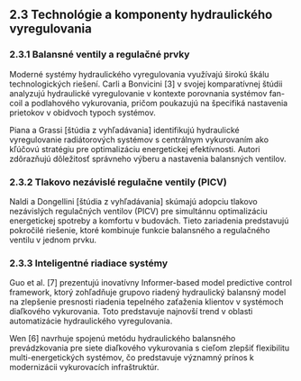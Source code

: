 
## 2.3 Technológie a komponenty hydraulického vyregulovania

### 2.3.1 Balansné ventily a regulačné prvky

Moderné systémy hydraulického vyregulovania využívajú širokú škálu technologických riešení. Carli a Bonvicini [3] v svojej komparatívnej štúdii analyzujú hydraulické vyregulovanie v kontexte porovnania systémov fan-coil a podlahového vykurovania, pričom poukazujú na špecifiká nastavenia prietokov v obidvoch typoch systémov.

Piana a Grassi [štúdia z vyhľadávania] identifikujú hydraulické vyregulovanie radiátorových systémov s centrálnym vykurovaním ako kľúčovú stratégiu pre optimalizáciu energetickej efektívnosti. Autori zdôrazňujú dôležitosť správneho výberu a nastavenia balansných ventilov.

### 2.3.2 Tlakovo nezávislé regulačne ventily (PICV)

Naldi a Dongellini [štúdia z vyhľadávania] skúmajú adopciu tlakovo nezávislých regulačných ventilov (PICV) pre simultánnu optimalizáciu energetickej spotreby a komfortu v budovách. Tieto zariadenia predstavujú pokročilé riešenie, ktoré kombinuje funkcie balansného a regulačného ventilu v jednom prvku.

### 2.3.3 Inteligentné riadiace systémy

Guo et al. [7] prezentujú inovatívny Informer-based model predictive control framework, ktorý zohľadňuje grupovo riadený hydraulický balansný model na zlepšenie presnosti riadenia tepelného zaťaženia klientov v systémoch diaľkového vykurovania. Toto predstavuje najnovší trend v oblasti automatizácie hydraulického vyregulovania.

Wen [6] navrhuje spojenú metódu hydraulického balansného prevádzkovania pre siete diaľkového vykurovania s cieľom zlepšiť flexibilitu multi-energetických systémov, čo predstavuje významný prínos k modernizácii vykurovacích infraštruktúr.
        